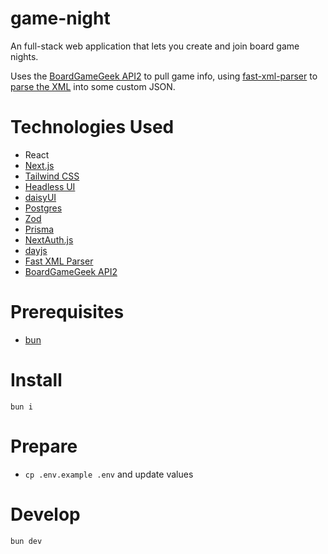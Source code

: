 # game-night

An full-stack web application that lets you create and join board game nights.

Uses the [BoardGameGeek API2](https://boardgamegeek.com/wiki/page/BGG_XML_API2) to pull game info, using [fast-xml-parser](https://www.npmjs.com/package/fast-xml-parser) to [parse the XML](https://github.com/claudiorivera/game-night/tree/master/client/src/lib) into some custom JSON.

# Technologies Used

- React
- [Next.js](https://nextjs.org)
- [Tailwind CSS](https://tailwindcss.com)
- [Headless UI](https://headlessui.dev)
- [daisyUI](https://daisyui.com)
- [Postgres](https://www.postgresql.org)
- [Zod](https://zod.dev)
- [Prisma](https://www.prisma.io/)
- [NextAuth.js](https://next-auth.js.org)
- [dayjs](https://day.js.org)
- [Fast XML Parser](https://github.com/NaturalIntelligence/fast-xml-parser)
- [BoardGameGeek API2](https://boardgamegeek.com/wiki/page/BGG_XML_API2)

# Prerequisites

- [bun](https://bun.sh)

# Install

`bun i`

# Prepare

- `cp .env.example .env` and update values

# Develop

`bun dev`
